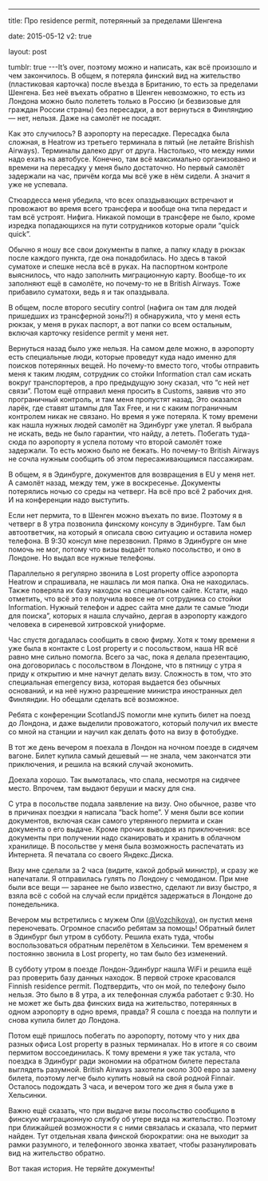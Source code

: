 ---

title: Про residence permit, потерянный за пределами Шенгена

date: 2015-05-12
v2: true

layout: post

tumblr: true
---It’s over, поэтому можно и написать, как всё произошло и чем закончилось. В общем, я потеряла финский вид на жительство (пластиковая карточка) после въезда в Британию, то есть за пределами Шенгена. Без неё въехать обратно в Шенген невозможно, то есть из Лондона можно было полететь только в Россию (и безвизовые для граждан России страны) без пересадки, а вот вернуться в Финляндию — нет, нельзя. Даже на самолёт не посадят.
<excerpt/>

Как это случилось? В аэропорту на пересадке. Пересадка была сложная, в Heatrow из третьего терминала в пятый (не летайте Brishish Airways). Терминалы далеко друг от друга. Настолько, что между ними надо ехать на автобусе. Конечно, там всё максимально организовано и времени на пересадку у меня было достаточно. Но первый самолёт задержали на час, причём когда мы всё уже в нём сидели. А значит я уже не успевала.

Стюардесса меня убедила, что всех опаздывающих встречают и провожают во время всего трансфера и вообще она типа передаст и там всё устроят. Нифига. Никакой помощи в трансфере не было, кроме изредка попадающихся на пути сотрудников которые орали&nbsp;“quick quick”.

Обычно я ношу все свои документы в папке, а папку кладу в рюкзак после каждого пункта, где она понадобилась. Но здесь в такой суматохе и спешке несла всё в руках. На паспортном контроле выяснилось, что надо заполнить миграционную карту. Вообще-то их заполняют ещё в самолёте, но почему-то не в British Airways. Тоже прибавило суматохи, ведь я и так опаздывала.

В общем, после второго secutiry control (нафига он там для людей пришедших из трансферной зоны?!) я обнаружила, что у меня есть рюкзак, у меня в руках паспорт, а вот папки со всем остальным, включая карточку residence permit у меня нет.

Вернуться назад было уже нельзя. На самом деле можно, в аэропорту есть специальные люди, которые проведут куда надо именно для поисков потерянных вещей. Но почему-то вместо того, чтобы отправить меня к таким людям, сотрудник со стойки Information стал сам искать вокруг транспортеров, а про предыдущую зону сказал, что&nbsp;“с ней нет связи”. Потом ещё отправил меня просить в Customs, заявив что это програничный контроль, и там меня пропустят назад. Это оказался ларёк, где ставят штампы для Tax Free, и ни с каким пограничным контролем никак не связано. Но время я уже потеряла. К тому времени как нашла нужных людей самолёт на Эдинбург уже улетал. Я выбрала не искать, ведь не было гарантии, что найду, а лететь. Побегать туда-сюда по аэропорту я успела потому что второй самолёт тоже задержали. То есть можно было не бежать. Но почему-то British Airways не сочла нужным сообщить об этом пересаживающимся пассажирам.

В общем, я в Эдинбурге, документов для возвращения в EU у меня нет. А самолёт назад, между тем, уже в воскресенье. Документы потерялись ночью со среды на четверг. На всё про всё 2 рабочих дня. И на конференции надо выступить.

Если нет пермита, то в Шенген можно въехать по визе. Поэтому я в четверг в 8 утра позвонила финскому консулу в Эдинбурге. Там был автоответчик, на который я описала свою ситуацию и оставила номер телефона. В 9:30 консул мне перезвонил. Прямо в Эдинбурге он мне помочь не мог, потому что визы выдаёт только посольство, и оно в Лондоне. Но выдал все нужные телефоны.

Параллельно я регулярно звонила в Lost property office аэропорта Heatrow и спрашивала, не нашлась ли моя папка. Она не находилась. Также поверяла их базу находок на специальном сайте. Кстати, надо отметить, что всё это я получила вовсе не от сотрудника со стойки Information. Нужный телефон и адрес сайта мне дали те самые&nbsp;“люди для поиска”, которых я нашла случайно, дергая в аэропорту каждого человека в сиреневой хитровской униформе.

Час спустя догадалась сообщить в свою фирму. Хотя к тому времени я уже была в контакте с Lost property и с посольством, наша HR всё равно мне сильно помогла. Всего за час, пока я делала презентацию, она договорилась с посольством в Лондоне, что в пятницу с утра я приду к открытию и мне начнут делать визу. Сложность в том, что это специальная emergency виза, которая выдается без обычных оснований, и на неё нужно разрешение министра иностранных дел Финляндии. Но обещали сделать всё возможное.

Ребята с конференции ScotlandJS помогли мне купить билет на поезд до Лондона, и даже выделили провожатого, который получил их вместе со мной на станции и научил как делать фото на визу в фотобудке.

В тот же день вечером я поехала в Лондон на ночном поезде в сидячем вагоне. Билет купила самый дешевый — не знала, чем закончатся эти приключения, и решила на всякий случай экономить.

Доехала хорошо. Так вымоталась, что спала, несмотря на сидячее место. Впрочем, там выдают беруши и маску для сна.

С утра в посольстве подала заявление на визу. Оно обычное, разве что в причинах поездки я написала&nbsp;“back home”. У меня были все копии документов, включая скан самого утерянного пермита и скан документа о его выдаче. Кроме прочих выводов из приключения: все документы при получении надо сканировать и хранить в облачном хранилище. В посольстве у меня была возможность распечатать из Интернета. Я печатала со своего Яндекс.Диска.

Визу мне сделали за 2 часа (видите, какой добрый министр), и сразу же напечатали. Я отправилась гулять по Лондону с чемоданом. При мне были все вещи — заранее не было известно, сделают ли визу быстро, я взяла всё с собой на случай если придётся задержаться в Лондоне до понедельника.

Вечером мы встретились с мужем Оли ([@Vozchikova](https://twitter.com/@Vozchikova)), он пустил меня переночевать. Огромное спасибо ребятам за помощь! Обратный билет в Эдинбург был утром в субботу. Решила ехать туда, чтобы воспользоваться обратным перелётом в Хельсинки. Тем временем я постоянно звонила в Lost property, но там было без изменений.

В субботу утром в поезде Лондон-Эдинбург нашла WiFi и решила ещё раз проверить базу данных находок. В первой строке красовался Finnish residence permit. Подтвердить, что он мой, по телефону было нельзя. Это было в 8 утра, а их телефонная служба работает с 9:30. Но не может же быть два финских вида на жительство, потерянных в одном аэропорту в одно время, правда? Я сошла с поезда на полпути и снова купила билет до Лондона.

Потом ещё пришлось побегать по аэропорту, потому что у них два разных офиса Lost property в разных терминалах. Но в итоге я со своим пермитом воссоединилась. К тому времени я уже так устала, что поездка в Эдинбург ради экономии на обратном билете перестала выглядеть разумной. British Airways захотели около 300 евро за замену билета, поэтому легче было купить новый на свой родной Finnair. Осталось подождать 3 часа, и вечером того же дня я была уже в Хельсинки.

Важно ещё сказать, что при выдаче визы посольство сообщило в финскую миграционную службу об утере вида на жительство. Поэтому при ближайшей возможности я с ними связалась и сказала, что пермит найден. Тут отдельная хвала финской бюрократии: она не выходит за рамки разумного, и телефонного звонка хватает, чтобы разанулировать вид на жительство обратно.

Вот такая история. Не теряйте документы!
